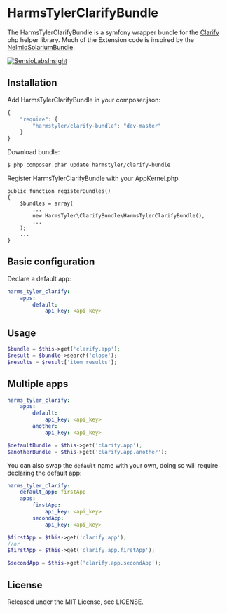 # HarmsTylerClarifyBundle

The HarmsTylerClarifyBundle is a symfony wrapper bundle for the [Clarify](http://clarify.io/) php helper library.
Much of the Extension code is inspired by the [NelmioSolariumBundle](https://github.com/nelmio/NelmioSolariumBundle).

[![SensioLabsInsight](https://insight.sensiolabs.com/projects/777dcc29-7a65-4c0d-928f-8af54b95586d/mini.png)](https://insight.sensiolabs.com/projects/777dcc29-7a65-4c0d-928f-8af54b95586d)

## Installation

Add HarmsTylerClarifyBundle in your composer.json:

```js
{
    "require": {
        "harmstyler/clarify-bundle": "dev-master"
    }
}
```

Download bundle:

``` bash
$ php composer.phar update harmstyler/clarify-bundle
```

Register HarmsTylerClarifyBundle with your AppKernel.php

    public function registerBundles()
    {
        $bundles = array(
            ...
            new HarmsTyler\ClarifyBundle\HarmsTylerClarifyBundle(),
            ...
        );
        ...
    }

## Basic configuration

Declare a default app:

```yaml
harms_tyler_clarify:
    apps:
        default:
            api_key: <api_key>

```

## Usage

```php
$bundle = $this->get('clarify.app');
$result = $bundle->search('close');
$results = $result['item_results'];
```

## Multiple apps

```yaml
harms_tyler_clarify:
    apps:
        default:
            api_key: <api_key>
        another:
            api_key: <api_key>
```

```php
$defaultBundle = $this->get('clarify.app');
$anotherBundle = $this->get('clarify.app.another');
```

You can also swap the `default` name with your own, doing so will require declaring the default app:

```yaml
harms_tyler_clarify:
    default_app: firstApp
    apps:
        firstApp:
            api_key: <api_key>
        secondApp:
            api_key: <api_key>
```

```php
$firstApp = $this->get('clarify.app');
//or
$firstApp = $this->get('clarify.app.firstApp');

$secondApp = $this->get('clarify.app.secondApp');
```

## License

Released under the MIT License, see LICENSE.
